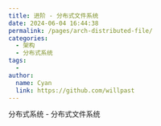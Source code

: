 ```yaml
---
title: 进阶 - 分布式文件系统
date: 2024-06-04 16:44:38
permalink: /pages/arch-distributed-file/
categories:
  - 架构
  - 分布式系统
tags:
  - 
author: 
  name: Cyan
  link: https://github.com/willpast
---
```

分布式系统 - 分布式文件系统